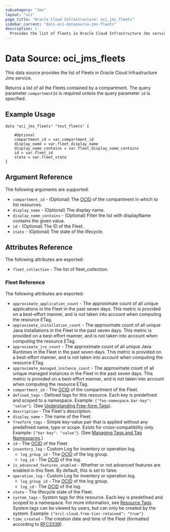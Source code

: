 ```yaml
---
subcategory: "Jms"
layout: "oci"
page_title: "Oracle Cloud Infrastructure: oci_jms_fleets"
sidebar_current: "docs-oci-datasource-jms-fleets"
description: |-
  Provides the list of Fleets in Oracle Cloud Infrastructure Jms service
---
```


# Data Source: oci_jms_fleets
This data source provides the list of Fleets in Oracle Cloud Infrastructure Jms service.

Returns a list of all the Fleets contained by a compartment. The query parameter `compartmentId`
is required unless the query parameter `id` is specified.


## Example Usage

```hcl
data "oci_jms_fleets" "test_fleets" {

	#Optional
	compartment_id = var.compartment_id
	display_name = var.fleet_display_name
	display_name_contains = var.fleet_display_name_contains
	id = var.fleet_id
	state = var.fleet_state
}
```

## Argument Reference

The following arguments are supported:

* `compartment_id` - (Optional) The [OCID](https://docs.cloud.oracle.com/iaas/Content/General/Concepts/identifiers.htm) of the compartment in which to list resources. 
* `display_name` - (Optional) The display name.
* `display_name_contains` - (Optional) Filter the list with displayName contains the given value. 
* `id` - (Optional) The ID of the Fleet.
* `state` - (Optional) The state of the lifecycle.


## Attributes Reference

The following attributes are exported:

* `fleet_collection` - The list of fleet_collection.

### Fleet Reference

The following attributes are exported:

* `approximate_application_count` - The approximate count of all unique applications in the Fleet in the past seven days. This metric is provided on a best-effort manner, and is not taken into account when computing the resource ETag. 
* `approximate_installation_count` - The approximate count of all unique Java installations in the Fleet in the past seven days. This metric is provided on a best-effort manner, and is not taken into account when computing the resource ETag. 
* `approximate_jre_count` - The approximate count of all unique Java Runtimes in the Fleet in the past seven days. This metric is provided on a best-effort manner, and is not taken into account when computing the resource ETag. 
* `approximate_managed_instance_count` - The approximate count of all unique managed instances in the Fleet in the past seven days. This metric is provided on a best-effort manner, and is not taken into account when computing the resource ETag. 
* `compartment_id` - The [OCID](https://docs.cloud.oracle.com/iaas/Content/General/Concepts/identifiers.htm) of the compartment of the Fleet. 
* `defined_tags` - Defined tags for this resource. Each key is predefined and scoped to a namespace. Example: `{"foo-namespace.bar-key": "value"}`. (See [Understanding Free-form Tags](https://docs.cloud.oracle.com/iaas/Content/Tagging/Tasks/managingtagsandtagnamespaces.htm)). 
* `description` - The Fleet's description.
* `display_name` - The name of the Fleet.
* `freeform_tags` - Simple key-value pair that is applied without any predefined name, type or scope. Exists for cross-compatibility only. Example: `{"bar-key": "value"}`. (See [Managing Tags and Tag Namespaces](https://docs.cloud.oracle.com/iaas/Content/Tagging/Concepts/understandingfreeformtags.htm).) 
* `id` - The [OCID](https://docs.cloud.oracle.com/iaas/Content/General/Concepts/identifiers.htm) of the Fleet.
* `inventory_log` - Custom Log for inventory or operation log. 
	* `log_group_id` - The [OCID](https://docs.cloud.oracle.com/iaas/Content/General/Concepts/identifiers.htm) of the log group.
	* `log_id` - The [OCID](https://docs.cloud.oracle.com/iaas/Content/General/Concepts/identifiers.htm) of the log.
* `is_advanced_features_enabled` - Whether or not advanced features are enabled in this fleet.  By default, this is set to false. 
* `operation_log` - Custom Log for inventory or operation log. 
	* `log_group_id` - The [OCID](https://docs.cloud.oracle.com/iaas/Content/General/Concepts/identifiers.htm) of the log group.
	* `log_id` - The [OCID](https://docs.cloud.oracle.com/iaas/Content/General/Concepts/identifiers.htm) of the log.
* `state` - The lifecycle state of the Fleet.
* `system_tags` - System tags for this resource. Each key is predefined and scoped to a namespace. For more information, see [Resource Tags](https://docs.cloud.oracle.com/iaas/Content/General/Concepts/resourcetags.htm). System tags can be viewed by users, but can only be created by the system.  Example: `{"orcl-cloud.free-tier-retained": "true"}` 
* `time_created` - The creation date and time of the Fleet (formatted according to [RFC3339](https://datatracker.ietf.org/doc/html/rfc3339)). 

